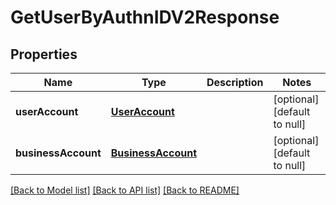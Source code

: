 # GetUserByAuthnIDV2Response
## Properties

| Name | Type | Description | Notes |
|------------ | ------------- | ------------- | -------------|
| **userAccount** | [**UserAccount**](UserAccount.md) |  | [optional] [default to null] |
| **businessAccount** | [**BusinessAccount**](BusinessAccount.md) |  | [optional] [default to null] |

[[Back to Model list]](../README.md#documentation-for-models) [[Back to API list]](../README.md#documentation-for-api-endpoints) [[Back to README]](../README.md)

